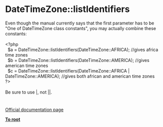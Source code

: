 # DateTimeZone::listIdentifiers




<div class="phpcode"><span class="html">
Even though the manual currently says that the first parameter has to be &quot;One of DateTimeZone class constants&quot;, you may actually combine these constants:<br><br><span class="default">&lt;?php<br>&#xA0; $a </span><span class="keyword">= </span><span class="default">DateTimeZone</span><span class="keyword">::</span><span class="default">listIdentifiers</span><span class="keyword">(</span><span class="default">DateTimeZone</span><span class="keyword">::</span><span class="default">AFRICA</span><span class="keyword">); </span><span class="comment">//gives africa time zones<br>&#xA0; </span><span class="default">$b </span><span class="keyword">= </span><span class="default">DateTimeZone</span><span class="keyword">::</span><span class="default">listIdentifiers</span><span class="keyword">(</span><span class="default">DateTimeZone</span><span class="keyword">::</span><span class="default">AMERICA</span><span class="keyword">); </span><span class="comment">//gives american time zones<br>&#xA0; </span><span class="default">$c </span><span class="keyword">= </span><span class="default">DateTimeZone</span><span class="keyword">::</span><span class="default">listIdentifiers</span><span class="keyword">(</span><span class="default">DateTimeZone</span><span class="keyword">::</span><span class="default">AFRICA </span><span class="keyword">| </span><span class="default">DateTimeZone</span><span class="keyword">::</span><span class="default">AMERICA</span><span class="keyword">); </span><span class="comment">//gives both african and american time zones<br></span><span class="default">?&gt;<br></span><br>Be sure to use |, not ||.</span>
</div>
  

#

[Official documentation page](https://www.php.net/manual/en/datetimezone.listidentifiers.php)

**[To root](/README.md)**